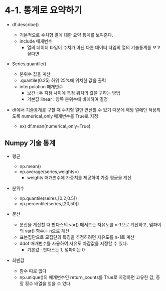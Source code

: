 # 4-1. 통계로 요약하기

- df.describe()
  - 기본적으로 수치형 열에 대한 요약 통계를 보여준다.
  - include 매개변수
    - 열의 데이터 타입이 수치가 아닌 다른 데이터 타입의 열의 기술통계를 보고 싶다면



- Series.quantile()
  - 분위수 값을 계산
  - .quantile(0.25) 하위 25%에 위치한 값을 출력
  - interpolation 매개변수
    - 보간 : 두 지점 사이에 특정 위치의 값을 구하는 방법
    - 기본값 linear : 양쪽 분위수에 비례하여 결정



- df에서 기술통계를 구할 때 수치형 열만 연산할 수 있기 때문에 해당 열에만 적용되도록 numerical_only 매개변수를 True로 지정
  - ex) df.mean(numerical_only=True)



## Numpy 기술 통계

- 평균
  - np.mean()
  - np.average(series,weights=)
    - weights 매개변수에 가중치를 제공하여 가중 평균을 계산

- 분위수
  - np.quantile(seires,[0.2,0.5])
  - np.percentile(series,[20,50])

- 분산
  - 분산을 계산할 때 판다스의 var() 메서드는 자유도를 n-1으로 계산하고, 넘파이의 var() 함수는 n으로 계산
  - 표본집단으로 모집단의 특징을 추정하려면 자유도를 n-1로 계산
  - ddof 매개변수를 사용하여 자유도 차감값을 지정할 수 있다.
    - 기본값 : 판다스는 1, 넘파이는 0

- 최빈값
  - 함수 따로 없다
  - np.unique()의 매개변수인 return_counts를 True로 지정하면 고유한 값, 등장 횟수 배열을 얻을 수 있다.